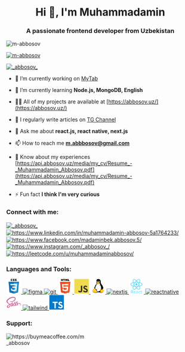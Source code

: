 <h1 align="center">Hi 👋, I'm Muhammadamin</h1>
<h3 align="center">A passionate frontend developer from Uzbekistan</h3>

<p align="left"> <img src="https://komarev.com/ghpvc/?username=m-abbosov&label=Profile%20views&color=0e75b6&style=flat" alt="m-abbosov" /> </p>

<p align="left"> <a href="https://github.com/ryo-ma/github-profile-trophy"><img src="https://github-profile-trophy.vercel.app/?username=m-abbosov" alt="m-abbosov" /></a> </p>

<p align="left"> <a href="https://twitter.com/_abbosov_" target="blank"><img src="https://img.shields.io/twitter/follow/_abbosov_?logo=twitter&style=for-the-badge" alt="_abbosov_" /></a> </p>

- 🔭 I’m currently working on [MyTab](https://mytab.uz/)

- 🌱 I’m currently learning **Node.js, MongoDB, English**

- 👨‍💻 All of my projects are available at [https://abbosov.uz/](https://abbosov.uz/)

- 📝 I regularly write articles on [TG Channel](t.me/abbosov_blog)

- 💬 Ask me about **react.js, react native, next.js**

- 📫 How to reach me **m.abbbosov@gmail.com**

- 📄 Know about my experiences [https://api.abbosov.uz/media/my_cv/Resume_-_Muhammadamin_Abbosov.pdf](https://api.abbosov.uz/media/my_cv/Resume_-_Muhammadamin_Abbosov.pdf)

- ⚡ Fun fact **I think I'm very curious**

<h3 align="left">Connect with me:</h3>
<p align="left">
<a href="https://twitter.com/_abbosov_" target="blank"><img align="center" src="https://raw.githubusercontent.com/rahuldkjain/github-profile-readme-generator/master/src/images/icons/Social/twitter.svg" alt="_abbosov_" height="30" width="40" /></a>
<a href="https://www.linkedin.com/in/muhammadamin-abbosov-5a1764233/" target="blank"><img align="center" src="https://raw.githubusercontent.com/rahuldkjain/github-profile-readme-generator/master/src/images/icons/Social/linked-in-alt.svg" alt="https://www.linkedin.com/in/muhammadamin-abbosov-5a1764233/" height="30" width="40" /></a>
<a href="https://www.facebook.com/madaminbek.abbosov.5/" target="blank"><img align="center" src="https://raw.githubusercontent.com/rahuldkjain/github-profile-readme-generator/master/src/images/icons/Social/facebook.svg" alt="https://www.facebook.com/madaminbek.abbosov.5/" height="30" width="40" /></a>
<a href="https://www.instagram.com/_abbosov_/" target="blank"><img align="center" src="https://raw.githubusercontent.com/rahuldkjain/github-profile-readme-generator/master/src/images/icons/Social/instagram.svg" alt="https://www.instagram.com/_abbosov_/" height="30" width="40" /></a>
<a href="https://leetcode.com/u/muhammadaminabbosov/" target="blank"><img align="center" src="https://raw.githubusercontent.com/rahuldkjain/github-profile-readme-generator/master/src/images/icons/Social/leet-code.svg" alt="https://leetcode.com/u/muhammadaminabbosov/" height="30" width="40" /></a>
</p>

<h3 align="left">Languages and Tools:</h3>
<p align="left"> <a href="https://www.w3schools.com/css/" target="_blank" rel="noreferrer"> <img src="https://raw.githubusercontent.com/devicons/devicon/master/icons/css3/css3-original-wordmark.svg" alt="css3" width="40" height="40"/> </a> <a href="https://www.figma.com/" target="_blank" rel="noreferrer"> <img src="https://www.vectorlogo.zone/logos/figma/figma-icon.svg" alt="figma" width="40" height="40"/> </a> <a href="https://git-scm.com/" target="_blank" rel="noreferrer"> <img src="https://www.vectorlogo.zone/logos/git-scm/git-scm-icon.svg" alt="git" width="40" height="40"/> </a> <a href="https://www.w3.org/html/" target="_blank" rel="noreferrer"> <img src="https://raw.githubusercontent.com/devicons/devicon/master/icons/html5/html5-original-wordmark.svg" alt="html5" width="40" height="40"/> </a> <a href="https://developer.mozilla.org/en-US/docs/Web/JavaScript" target="_blank" rel="noreferrer"> <img src="https://raw.githubusercontent.com/devicons/devicon/master/icons/javascript/javascript-original.svg" alt="javascript" width="40" height="40"/> </a> <a href="https://www.linux.org/" target="_blank" rel="noreferrer"> <img src="https://raw.githubusercontent.com/devicons/devicon/master/icons/linux/linux-original.svg" alt="linux" width="40" height="40"/> </a> <a href="https://nextjs.org/" target="_blank" rel="noreferrer"> <img src="https://cdn.worldvectorlogo.com/logos/nextjs-2.svg" alt="nextjs" width="40" height="40"/> </a> <a href="https://reactjs.org/" target="_blank" rel="noreferrer"> <img src="https://raw.githubusercontent.com/devicons/devicon/master/icons/react/react-original-wordmark.svg" alt="react" width="40" height="40"/> </a> <a href="https://reactnative.dev/" target="_blank" rel="noreferrer"> <img src="https://reactnative.dev/img/header_logo.svg" alt="reactnative" width="40" height="40"/> </a> <a href="https://sass-lang.com" target="_blank" rel="noreferrer"> <img src="https://raw.githubusercontent.com/devicons/devicon/master/icons/sass/sass-original.svg" alt="sass" width="40" height="40"/> </a> <a href="https://tailwindcss.com/" target="_blank" rel="noreferrer"> <img src="https://www.vectorlogo.zone/logos/tailwindcss/tailwindcss-icon.svg" alt="tailwind" width="40" height="40"/> </a> <a href="https://www.typescriptlang.org/" target="_blank" rel="noreferrer"> <img src="https://raw.githubusercontent.com/devicons/devicon/master/icons/typescript/typescript-original.svg" alt="typescript" width="40" height="40"/> </a> </p>

<h3 align="left">Support:</h3>
<p><a href="https://www.buymeacoffee.com/https://buymeacoffee.com/m_abbosov"> <img align="left" src="https://cdn.buymeacoffee.com/buttons/v2/default-yellow.png" height="50" width="210" alt="https://buymeacoffee.com/m_abbosov" /></a></p><br><br>
